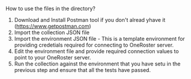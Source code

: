 How to use the files in the directory?

1. Download and Install Postman tool if you don't alread yhave it (https://www.getpostman.com)
2. Import the collection JSON file 
3. Import the environment JSON file - This is a template environment for providing credetials required for connecting to OneRoster server.
4. Edit the environment file and provide required connection values to point to your OneRoster server. 
5. Run the collection against the environment that you have setu in the previous step and ensure that all the tests have passed.
